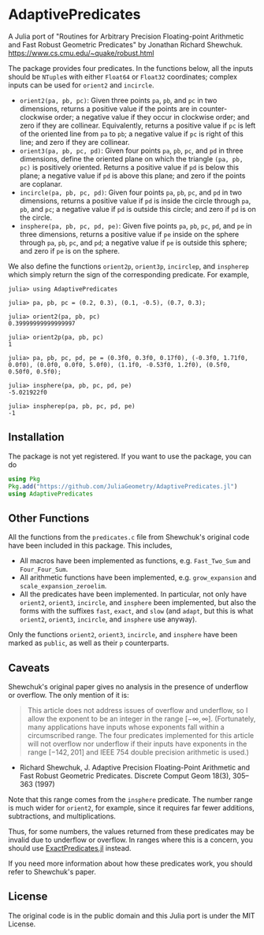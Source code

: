 # AdaptivePredicates

A Julia port of "Routines for Arbitrary Precision Floating-point Arithmetic and Fast Robust Geometric Predicates"
by Jonathan Richard Shewchuk. https://www.cs.cmu.edu/~quake/robust.html

The package provides four predicates. In the functions below, all the inputs should be `NTuple`s with either `Float64` or `Float32` coordinates; complex inputs can be used for `orient2` and `incircle`.

- `orient2(pa, pb, pc)`: Given three points `pa`, `pb`, and `pc` in two dimensions, returns a positive value if the points are in counter-clockwise order; a negative value if they occur in clockwise order; and zero if they are collinear. Equivalently, returns a positive value if `pc` is left of the oriented line from `pa` to `pb`; a negative value if `pc` is right of this line; and zero if they are collinear.
- `orient3(pa, pb, pc, pd)`: Given four points `pa`, `pb`, `pc`, and `pd` in three dimensions, define the oriented plane on which the triangle `(pa, pb, pc)` is positively oriented. Returns a positive value if `pd` is below this plane; a negative value if `pd` is above this plane; and zero if the points are coplanar.
- `incircle(pa, pb, pc, pd)`: Given four points `pa`, `pb`, `pc`, and `pd` in two dimensions, returns a positive value if `pd` is inside the circle through `pa`, `pb`, and `pc`; a negative value if `pd` is outside this circle; and zero if `pd` is on the circle.
- `insphere(pa, pb, pc, pd, pe)`: Given five points `pa`, `pb`, `pc`, `pd`, and `pe` in three dimensions, returns a positive value if `pe` inside on the sphere through `pa`, `pb`, `pc`, and `pd`; a negative value if `pe` is outside this sphere; and zero if `pe` is on the sphere.

We also define the functions `orient2p`, `orient3p`, `incirclep`, and `inspherep` which simply return the sign of the corresponding predicate. For example,
```julia-repl
julia> using AdaptivePredicates

julia> pa, pb, pc = (0.2, 0.3), (0.1, -0.5), (0.7, 0.3);

julia> orient2(pa, pb, pc)
0.39999999999999997

julia> orient2p(pa, pb, pc)
1

julia> pa, pb, pc, pd, pe = (0.3f0, 0.3f0, 0.17f0), (-0.3f0, 1.71f0, 0.0f0), (0.0f0, 0.0f0, 5.0f0), (1.1f0, -0.53f0, 1.2f0), (0.5f0, 0.50f0, 0.5f0);

julia> insphere(pa, pb, pc, pd, pe)
-5.021922f0

julia> inspherep(pa, pb, pc, pd, pe)
-1
```

## Installation

The package is not yet registered. If you want to use the package, you can do
```julia
using Pkg
Pkg.add("https://github.com/JuliaGeometry/AdaptivePredicates.jl")
using AdaptivePredicates
```

## Other Functions 

All the functions from the `predicates.c` file from Shewchuk's original code have been included in this package. This includes,

- All macros have been implemented as functions, e.g. `Fast_Two_Sum` and `Four_Four_Sum`.
- All arithmetic functions have been implemented, e.g. `grow_expansion` and `scale_expansion_zeroelim`.
- All the predicates have been implemented. In particular, not only have `orient2`, `orient3`, `incircle`, and `insphere` been implemented, but also the forms with the suffixes `fast`, `exact`, and `slow` (and `adapt`, but this is what `orient2`, `orient3`, `incircle`, and `insphere` use anyway).

Only the functions `orient2`, `orient3`, `incircle`, and `insphere` have been marked as `public`, as well as their `p` counterparts.

## Caveats

Shewchuk's original paper gives no analysis in the presence of underflow or overflow. The only mention of it is:

> This article does not address issues of overflow and underflow, so I allow the exponent to be an integer in the range  $[-\infty, \infty]$. (Fortunately, many applications have inputs whose exponents fall within a circumscribed range. The four predicates implemented for this article will not overflow nor underflow if their inputs have exponents in the range $[-142, 201]$ and IEEE 754 double precision arithmetic is used.)

- Richard Shewchuk, J. Adaptive Precision Floating-Point Arithmetic and Fast Robust Geometric Predicates. Discrete Comput Geom 18(3), 305–363 (1997)

Note that this range comes from the `insphere` predicate. The number range is much wider for `orient2`, for example, since it requires far fewer additions, subtractions, and multiplications.

Thus, for some numbers, the values returned from these predicates may be invalid due to underflow or overflow. In ranges where this is a concern, you should use [ExactPredicates.jl](https://github.com/lairez/ExactPredicates.jl) instead. 

If you need more information about how these predicates work, you should refer to Shewchuk's paper.

## License

The original code is in the public domain and this Julia port is under the MIT License.
